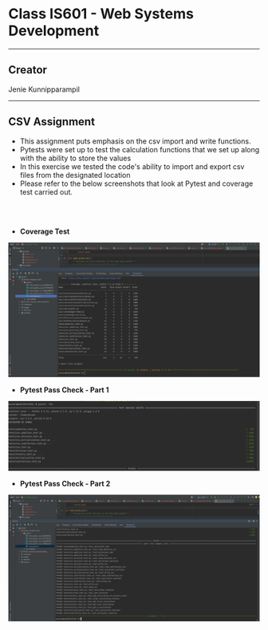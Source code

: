 <h1 class="center">
Class IS601 - Web Systems Development 
</h1>

***

## Creator
Jenie Kunnipparampil

***
## CSV Assignment
* This assignment puts emphasis on the csv import and write functions.
* Pytests were set up to test the calculation functions that we set up along with the ability to store the values 
* In this exercise we tested the code's ability to import and export csv files from the designated location
* Please refer to the below screenshots that look at Pytest and coverage test carried out.
<br>
<br>

* <b>Coverage Test</b>

<kbd>![ScreenShot](./images/screenshots/csv_pytest_cov.PNG)</kbd>
<br>

* <b>Pytest Pass Check - Part 1</b>

<kbd>![ScreenShot](./images/screenshots/pytest_rPp.PNG)</kbd>
<br>

* <b>Pytest Pass Check - Part 2</b>

<kbd>![ScreenShot](./images/screenshots/pytest_rPp_1.PNG)</kbd>